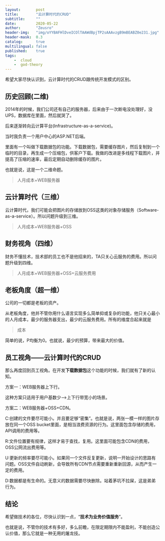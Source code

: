 ```yaml
---
layout:       post
title:        "云计算时代的CRUD"
subtitle:     ""
date:         2020-05-22
author:       "Zeusro"
header-img:   "img/oYYBAFHlDveICOlTAAWdBpjTP2sAAAvzgB9mBEABZ0e231.jpg" 
header-mask:  0.3
catalog:      true
multilingual: false
published:    true
tags:
    -  cloud
    -  god-theory
---  
```


希望大家尽快认识到，云计算时代的CRUD跟传统开发模式的区别。

## 历史回顾(二维)

2014年的时候，我们公司还有自己的服务器，后来由于一次断电没处理好，没UPS，数据库在里面，然后就哭了。

后来逐渐转向云计算平台(Infrastructure-as-a-service)。

当时我负责一个用户中心的ASP.NET后端。

里面有一个叫做下载数据包的功能。下载数据包，需要缓存图片，然后复制到一个临时的目录，再生成一个压缩包，供客户下载。我做的改进是多线程下载图片，并提高了压缩的速率，最后定期自动删除缓存的图片。

也就是说，这是一个二维命题。

> 人月成本+WEB服务器

## 云计算时代（三维）

云计算时代，我们可能会把图片的存储放到OSS这类的对象存储服务（Software-as-a-service）。所以问题升级到三维。

> 人月成本+WEB服务器+OSS

## 财务视角（四维）

财务不懂技术，技术部的员工也不是他招来的，TA只关心云服务的费用。所以问题升级到四维。

> 人月成本+WEB服务器+OSS+云服务费用

## 老板角度（超一维）

公司的一切都是老板的资产。

从老板角度，他并不管你用什么语言实现多么简单抑或复杂的功能，他只关心最小的人月成本，最少的服务器支出，最少的云服务费用。所有的维度合起来就是

> 成本

简单的说，P均衡为0。也就说，最少的预算，带来最大的价值。

## 员工视角——云计算时代的CRUD

那么再度回到员工视角。在开发**下载数据包**这个功能的时候，我们就有了新的认知。

方案一：WEB服务器上下行。

这种方案只适用于用户基数少-->上下行带宽小的场景。

方案二：WEB服务器+OSS+CDN。

C:创建的文件要尽可能小。并且要足够“密集”。也就是说，两张一模一样的图片存放在同一个OSS bucket里面，是相当浪费资源的行为。这里面包含存储的费用，API调用的费用等。

R:文件位置要有规律，这样才易于查找，复用。这里面可能包含CDN的费用，OSS公网流出费用等。

U:更新的频率要尽可能小。如果同一个文件反复更新，说明一开始设计的思路有问题。OSS文件自动刷新，会导致所有CDN节点需要重新重新回源，从而产生一定的费用。

D:数据都是有生命的。无意义的数据需要尽快删除。站着茅坑不拉屎，这是弟弟行为。

## 结论

希望做技术的各位，尽快认识到一点，“**技术为业务价值服务**”。

也就是说，不管你的技术有多好，多么前瞻，在限定期限内不能盈利，不能创造公认价值，那么它就是一种无用的屠龙技。